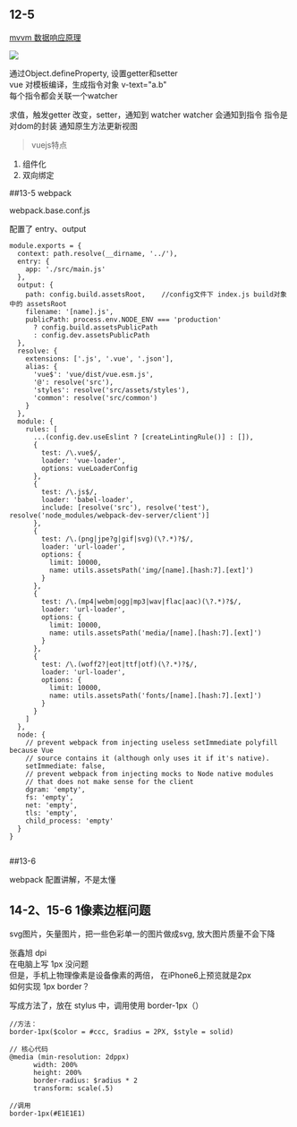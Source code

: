 ## 12-5

[mvvm 数据响应原理](https://cn.vuejs.org/v2/guide/reactivity.html)

![](https://cn.vuejs.org/images/data.png)


通过Object.defineProperty, 设置getter和setter  
vue 对模板编译，生成指令对象  v-text="a.b"  
每个指令都会关联一个watcher  

求值，触发getter
改变，setter，通知到 watcher
watcher 会通知到指令
指令是对dom的封装
通知原生方法更新视图


> vuejs特点  

1. 组件化
2. 双向绑定




##13-5 webpack

webpack.base.conf.js

配置了 entry、output


```
module.exports = {
  context: path.resolve(__dirname, '../'),
  entry: {
    app: './src/main.js'
  },
  output: {
    path: config.build.assetsRoot,    //config文件下 index.js build对象中的 assetsRoot
    filename: '[name].js',
    publicPath: process.env.NODE_ENV === 'production'
      ? config.build.assetsPublicPath
      : config.dev.assetsPublicPath
  },
  resolve: {
    extensions: ['.js', '.vue', '.json'],
    alias: {
      'vue$': 'vue/dist/vue.esm.js',
      '@': resolve('src'),
      'styles': resolve('src/assets/styles'),
      'common': resolve('src/common')
    }
  },
  module: {
    rules: [
      ...(config.dev.useEslint ? [createLintingRule()] : []),
      {
        test: /\.vue$/,
        loader: 'vue-loader',
        options: vueLoaderConfig
      },
      {
        test: /\.js$/,
        loader: 'babel-loader',
        include: [resolve('src'), resolve('test'), resolve('node_modules/webpack-dev-server/client')]
      },
      {
        test: /\.(png|jpe?g|gif|svg)(\?.*)?$/,
        loader: 'url-loader',
        options: {
          limit: 10000,
          name: utils.assetsPath('img/[name].[hash:7].[ext]')
        }
      },
      {
        test: /\.(mp4|webm|ogg|mp3|wav|flac|aac)(\?.*)?$/,
        loader: 'url-loader',
        options: {
          limit: 10000,
          name: utils.assetsPath('media/[name].[hash:7].[ext]')
        }
      },
      {
        test: /\.(woff2?|eot|ttf|otf)(\?.*)?$/,
        loader: 'url-loader',
        options: {
          limit: 10000,
          name: utils.assetsPath('fonts/[name].[hash:7].[ext]')
        }
      }
    ]
  },
  node: {
    // prevent webpack from injecting useless setImmediate polyfill because Vue
    // source contains it (although only uses it if it's native).
    setImmediate: false,
    // prevent webpack from injecting mocks to Node native modules
    // that does not make sense for the client
    dgram: 'empty',
    fs: 'empty',
    net: 'empty',
    tls: 'empty',
    child_process: 'empty'
  }
}


```

##13-6 

webpack 配置讲解，不是太懂


## 14-2、15-6  1像素边框问题
svg图片，矢量图片，把一些色彩单一的图片做成svg, 放大图片质量不会下降

 
张鑫旭 dpi  
在电脑上写 1px 没问题  
但是，手机上物理像素是设备像素的两倍， 在iPhone6上预览就是2px  
如何实现 1px border？

写成方法了，放在 stylus 中，调用使用 border-1px（）

```
//方法：
border-1px($color = #ccc, $radius = 2PX, $style = solid)

// 核心代码
@media (min-resolution: 2dppx)
      width: 200%
      height: 200%
      border-radius: $radius * 2
      transform: scale(.5)

//调用
border-1px(#E1E1E1)



```










